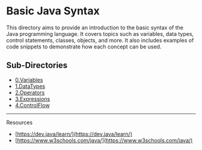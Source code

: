 # Basic Java Syntax

This directory aims to provide an introduction to the basic syntax of the Java programming language. It covers topics such as variables, data types, control statements, classes, objects, and more. It also includes examples of code snippets to demonstrate how each concept can be used.

## Sub-Directories

-   [0.Variables](https://github.com/jamesawo/java-mastery-refresher/tree/main/0.Basic-Java-Syntax/0.Variables)
-   [1.DataTypes](https://github.com/jamesawo/java-mastery-refresher/tree/main/0.Basic-Java-Syntax/1.Data-Types)
-   [2.Operators](https://github.com/jamesawo/java-mastery-refresher/tree/main/0.BasicJavaSyntax/2.Operators)
-   [3.Expressions](https://github.com/jamesawo/java-mastery-refresher/tree/main/0.BasicJavaSyntax/3.Expressions)
-   [4.ControlFlow](https://github.com/jamesawo/java-mastery-refresher/tree/main/0.BasicJavaSyntax/4.ControlFlow)

---

Resources

-   [https://dev.java/learn/](https://dev.java/learn/)
-   [https://www.w3schools.com/java/](https://www.w3schools.com/java/)

